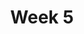 ---
title: Week 5
days:
  - date: 2024-09-23
    events:
      "**Lecture 11**{: .label .label-lec} [Introduction to Probability](https://ph142-ucb.github.io/fa24/src/lec/Ch09_Intro-probability.html) [(Recording)](https://berkeley.zoom.us/rec/share/a-smzUV5jmZgp-rDh-wBhvSZTP09lQQk33XK1ejeGpZZLEVbqgTKxkIsLtM8KRcd.O1LPW6v361SQHQ59?startTime=1727103702000) ": 
        "Ch. 9"

  - date: 2024-09-25
    events:
      "**Lecture 12**{: .label .label-lec} [General Rules of Probability](https://ph142-ucb.github.io/fa24/src/lec/Lec-12_More-probability.pptx) [(Recording)](https://berkeley.zoom.us/rec/share/ApCP08jtYZ9G1YiPP9Hl88I0QGQQmbZuQE-Dvrt-y2_pkJrNvA6BimW5H08ZYXeh.9XikMD9qQ3SZK9l6) ":
        "Ch. 10"
      "**Lab**{: .label .label-lab} Midterm 1 Review Session ":
      
  - date: 2024-09-27
    events:
      "**Lecture 13**{: .label .label-lec} [General Rules of Probability cont.](https://ph142-ucb.github.io/fa24/src/lec/Lec13_moreProbSlides.pdf)[(annotated slides)](https://ph142-ucb.github.io/fa24/src/lec/Lec13_moreProbNotes.pdf) [(supplemental)](https://ph142-ucb.github.io/fa24/src/lec/Lec13_SupplementalMatProbRules.pdf) ":
      "**Quiz 4**{: .label .label-quiz} Due 11:59pm [on Gradescope](https://www.gradescope.com/courses/833518)":
---